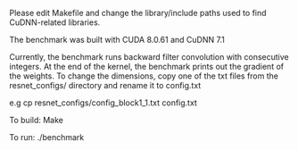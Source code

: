 Please edit Makefile and change the library/include paths used to find CuDNN-related libraries.

The benchmark was built with CUDA 8.0.61 and CuDNN 7.1

Currently, the benchmark runs backward filter convolution with consecutive integers. At the end of the kernel, the benchmark prints out the gradient of the weights. To change the dimensions, copy one of the txt files from the resnet_configs/ directory and rename it to config.txt

e.g cp resnet_configs/config_block1_1.txt config.txt

To build:
Make

To run:
./benchmark

